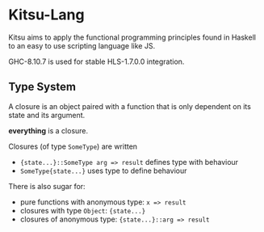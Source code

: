 # Kitsu-Lang
Kitsu aims to apply the functional programming principles found in Haskell to an easy to use scripting language like JS.

GHC-8.10.7 is used for stable HLS-1.7.0.0 integration.

## Type System

A closure is an object paired with a function that is only dependent on its state and its argument.

**everything** is a closure.

Closures (of type `SomeType`) are written
* `{state...}::SomeType arg => result` defines type with behaviour
* `SomeType{state...}` uses type to define behaviour

There is also sugar for:
* pure functions with anonymous type: `x => result`
* closures with type `Object`: `{state...}`
* closures of anonymous type: `{state...}::arg => result`

